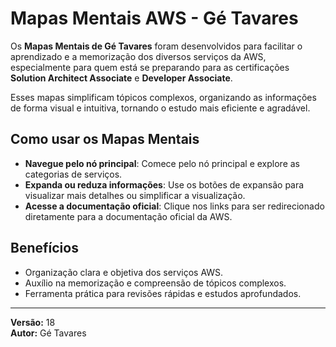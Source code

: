# Mapas Mentais AWS - Gé Tavares

Os **Mapas Mentais de Gé Tavares** foram desenvolvidos para facilitar o aprendizado e a memorização dos diversos serviços da AWS, especialmente para quem está se preparando para as certificações **Solution Architect Associate** e **Developer Associate**. 

Esses mapas simplificam tópicos complexos, organizando as informações de forma visual e intuitiva, tornando o estudo mais eficiente e agradável.

## **Como usar os Mapas Mentais**
- **Navegue pelo nó principal**: Comece pelo nó principal e explore as categorias de serviços.
- **Expanda ou reduza informações**: Use os botões de expansão para visualizar mais detalhes ou simplificar a visualização.
- **Acesse a documentação oficial**: Clique nos links para ser redirecionado diretamente para a documentação oficial da AWS.

## **Benefícios**
- Organização clara e objetiva dos serviços AWS.
- Auxílio na memorização e compreensão de tópicos complexos.
- Ferramenta prática para revisões rápidas e estudos aprofundados.

---

**Versão:** 18  
**Autor:** Gé Tavares
